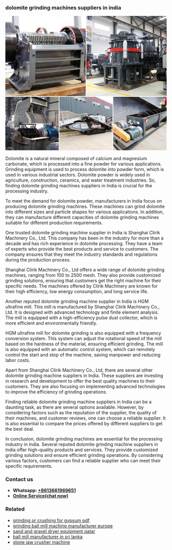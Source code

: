 <h3>dolomite grinding machines suppliers in india</h3><img src='1706768122.jpg' alt=''><p>Dolomite is a natural mineral composed of calcium and magnesium carbonate, which is processed into a fine powder for various applications. Grinding equipment is used to process dolomite into powder form, which is used in various industrial sectors. Dolomite powder is widely used in agriculture, construction, ceramics, and water treatment industries. So, finding dolomite grinding machines suppliers in India is crucial for the processing industry.</p><p>To meet the demand for dolomite powder, manufacturers in India focus on producing dolomite grinding machines. These machines can grind dolomite into different sizes and particle shapes for various applications. In addition, they can manufacture different capacities of dolomite grinding machines suitable for different production requirements.</p><p>One trusted dolomite grinding machine supplier in India is Shanghai Clirik Machinery Co., Ltd. This company has been in the industry for more than a decade and has rich experience in dolomite processing. They have a team of experts who provide the best products and service to customers. The company ensures that they meet the industry standards and regulations during the production process.</p><p>Shanghai Clirik Machinery Co., Ltd offers a wide range of dolomite grinding machines, ranging from 100 to 2500 mesh. They also provide customized grinding solutions, ensuring that customers get the right machine for their specific needs. The machines offered by Clirik Machinery are known for their high efficiency, low energy consumption, and long service life.</p><p>Another reputed dolomite grinding machine supplier in India is HGM ultrafine mill. This mill is manufactured by Shanghai Clirik Machinery Co., Ltd. It is designed with advanced technology and finite element analysis. The mill is equipped with a high-efficiency pulse dust collector, which is more efficient and environmentally friendly.</p><p>HGM ultrafine mill for dolomite grinding is also equipped with a frequency conversion system. This system can adjust the rotational speed of the mill based on the hardness of the material, ensuring efficient grinding. The mill is also equipped with an automatic control system, which can remotely control the start and stop of the machine, saving manpower and reducing labor costs.</p><p>Apart from Shanghai Clirik Machinery Co., Ltd, there are several other dolomite grinding machine suppliers in India. These suppliers are investing in research and development to offer the best quality machines to their customers. They are also focusing on implementing advanced technologies to improve the efficiency of grinding operations.</p><p>Finding reliable dolomite grinding machine suppliers in India can be a daunting task, as there are several options available. However, by considering factors such as the reputation of the supplier, the quality of their machines, and customer reviews, one can choose a reliable supplier. It is also essential to compare the prices offered by different suppliers to get the best deal.</p><p>In conclusion, dolomite grinding machines are essential for the processing industry in India. Several reputed dolomite grinding machine suppliers in India offer high-quality products and services. They provide customized grinding solutions and ensure efficient grinding operations. By considering various factors, customers can find a reliable supplier who can meet their specific requirements.</p><h3>Contact us</h3><ul><li><strong>Whatsapp:&nbsp;<a href="https://wa.me/8613661969651">+8613661969651</a></strong></li><li><a href="https://swt.shibang-china.com/?git&amp;zhl&amp;dolomite grinding machines suppliers in india"><strong>Online Service(chat now)</strong></a></li></ul><h3>Related</h3><ul><li><a href='grinding or crushing for gypsum pdf.md'>grinding or crushing for gypsum pdf</a></li><li><a href='grinding ball mill machine manufacturer europe.md'>grinding ball mill machine manufacturer europe</a></li><li><a href='sand and gravel dryer equipment qatar.md'>sand and gravel dryer equipment qatar</a></li><li><a href='ball mill manufacturer in sri lanka.md'>ball mill manufacturer in sri lanka</a></li><li><a href='stone jaw crusher machine.md'>stone jaw crusher machine</a></li></ul>